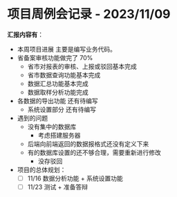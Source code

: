 # 项目周例会记录 - 2023/11/09

**汇报内容有**：

+ 本周项目进展
    主要是编写业务代码。
+ 省备案审核功能做完了 70%
    + 省市对报表的审核、上报或驳回基本完成
    + 省市数据查询功能基本完成
    + 数据汇总功能基本完成
    + 数据取样分析功能完成
+ 各数据的导出功能 还有待编写
    + 系统设置部分 还有待编写
+ 遇到的问题
    + 没有集中的数据库
        + 考虑搭建服务器
    + 后端向前端返回的数据报格式还没有定义下来
    + 有的数据库设置的还不够合理，需要重新进行修改
        + 没存驳回
+ 项目的总体规划：
    + [ ] 11/16 数据分析功能 + 系统设置功能
    + [ ] 11/23 测试 + 准备答辩 
